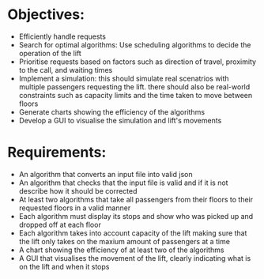 # Objectives:
- Efficiently handle requests
- Search for optimal algorithms: Use scheduling algorithms to decide the operation of the lift
- Prioritise requests based on factors such as direction of travel, proximity to the
call, and waiting times
- Implement a simulation: this should simulate real scenatrios with multiple passengers requesting the lift. there should also be real-world constraints such as capacity limits and the time taken to move between floors
- Generate charts showing the efficiency of the algorithms
- Develop a GUI to visualise the simulation and lift's movements

# Requirements:
- An algorithm that converts an input file into valid json
- An algorithm that checks that the input file is valid and if it is not describe how it should be corrected
- At least two algorithms that take all passengers from their floors to their requested floors in a valid manner
- Each algorithm must display its stops and show who was picked up and dropped off at each floor
- Each algorithm takes into account capacity of the lift making sure that the lift only takes on the maxium amount of passengers at a time
- A chart showing the efficiency of at least two of the algorithms
- A GUI that visualises the movement of the lift, clearly indicating what is on the lift and when it stops